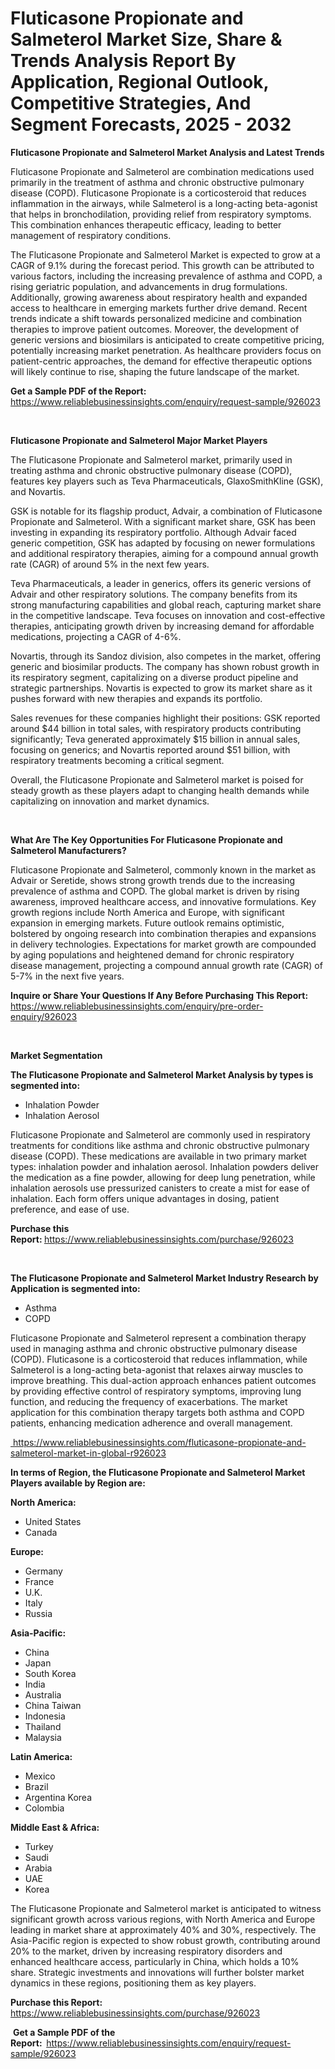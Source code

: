 <p><h1>Fluticasone Propionate and Salmeterol Market Size, Share & Trends Analysis Report By Application, Regional Outlook, Competitive Strategies, And Segment Forecasts, 2025 - 2032</h1></p><p><strong>Fluticasone Propionate and Salmeterol Market Analysis and Latest Trends</strong></p>
<p><p>Fluticasone Propionate and Salmeterol are combination medications used primarily in the treatment of asthma and chronic obstructive pulmonary disease (COPD). Fluticasone Propionate is a corticosteroid that reduces inflammation in the airways, while Salmeterol is a long-acting beta-agonist that helps in bronchodilation, providing relief from respiratory symptoms. This combination enhances therapeutic efficacy, leading to better management of respiratory conditions.</p><p>The Fluticasone Propionate and Salmeterol Market is expected to grow at a CAGR of 9.1% during the forecast period. This growth can be attributed to various factors, including the increasing prevalence of asthma and COPD, a rising geriatric population, and advancements in drug formulations. Additionally, growing awareness about respiratory health and expanded access to healthcare in emerging markets further drive demand. Recent trends indicate a shift towards personalized medicine and combination therapies to improve patient outcomes. Moreover, the development of generic versions and biosimilars is anticipated to create competitive pricing, potentially increasing market penetration. As healthcare providers focus on patient-centric approaches, the demand for effective therapeutic options will likely continue to rise, shaping the future landscape of the market.</p></p>
<p><strong>Get a Sample PDF of the Report:&nbsp;</strong> <a href="https://www.reliablebusinessinsights.com/enquiry/request-sample/926023?utm_campaign=3679&utm_medium=2&utm_source=Github&utm_content=ia&utm_term=19042025&utm_id=fluticasone-propionate-and-salmeterol">https://www.reliablebusinessinsights.com/enquiry/request-sample/926023</a></p>
<p>&nbsp;</p>
<p><strong>Fluticasone Propionate and Salmeterol Major Market Players</strong></p>
<p><p>The Fluticasone Propionate and Salmeterol market, primarily used in treating asthma and chronic obstructive pulmonary disease (COPD), features key players such as Teva Pharmaceuticals, GlaxoSmithKline (GSK), and Novartis. </p><p>GSK is notable for its flagship product, Advair, a combination of Fluticasone Propionate and Salmeterol. With a significant market share, GSK has been investing in expanding its respiratory portfolio. Although Advair faced generic competition, GSK has adapted by focusing on newer formulations and additional respiratory therapies, aiming for a compound annual growth rate (CAGR) of around 5% in the next few years.</p><p>Teva Pharmaceuticals, a leader in generics, offers its generic versions of Advair and other respiratory solutions. The company benefits from its strong manufacturing capabilities and global reach, capturing market share in the competitive landscape. Teva focuses on innovation and cost-effective therapies, anticipating growth driven by increasing demand for affordable medications, projecting a CAGR of 4-6%.</p><p>Novartis, through its Sandoz division, also competes in the market, offering generic and biosimilar products. The company has shown robust growth in its respiratory segment, capitalizing on a diverse product pipeline and strategic partnerships. Novartis is expected to grow its market share as it pushes forward with new therapies and expands its portfolio.</p><p>Sales revenues for these companies highlight their positions: GSK reported around $44 billion in total sales, with respiratory products contributing significantly; Teva generated approximately $15 billion in annual sales, focusing on generics; and Novartis reported around $51 billion, with respiratory treatments becoming a critical segment.</p><p>Overall, the Fluticasone Propionate and Salmeterol market is poised for steady growth as these players adapt to changing health demands while capitalizing on innovation and market dynamics.</p></p>
<p>&nbsp;</p>
<p><strong>What Are The Key Opportunities For Fluticasone Propionate and Salmeterol Manufacturers?</strong></p>
<p><p>Fluticasone Propionate and Salmeterol, commonly known in the market as Advair or Seretide, shows strong growth trends due to the increasing prevalence of asthma and COPD. The global market is driven by rising awareness, improved healthcare access, and innovative formulations. Key growth regions include North America and Europe, with significant expansion in emerging markets. Future outlook remains optimistic, bolstered by ongoing research into combination therapies and expansions in delivery technologies. Expectations for market growth are compounded by aging populations and heightened demand for chronic respiratory disease management, projecting a compound annual growth rate (CAGR) of 5-7% in the next five years.</p></p>
<p><strong>Inquire or Share Your Questions If Any Before Purchasing This Report:</strong> <a href="https://www.reliablebusinessinsights.com/enquiry/pre-order-enquiry/926023?utm_campaign=3679&utm_medium=2&utm_source=Github&utm_content=ia&utm_term=19042025&utm_id=fluticasone-propionate-and-salmeterol">https://www.reliablebusinessinsights.com/enquiry/pre-order-enquiry/926023</a></p>
<p>&nbsp;</p>
<p><strong>Market Segmentation</strong></p>
<p><strong>The Fluticasone Propionate and Salmeterol Market Analysis by types is segmented into:</strong></p>
<p><ul><li>Inhalation Powder</li><li>Inhalation Aerosol</li></ul></p>
<p><p>Fluticasone Propionate and Salmeterol are commonly used in respiratory treatments for conditions like asthma and chronic obstructive pulmonary disease (COPD). These medications are available in two primary market types: inhalation powder and inhalation aerosol. Inhalation powders deliver the medication as a fine powder, allowing for deep lung penetration, while inhalation aerosols use pressurized canisters to create a mist for ease of inhalation. Each form offers unique advantages in dosing, patient preference, and ease of use.</p></p>
<p><strong>Purchase this Report:&nbsp;</strong><a href="https://www.reliablebusinessinsights.com/purchase/926023?utm_campaign=3679&utm_medium=2&utm_source=Github&utm_content=ia&utm_term=19042025&utm_id=fluticasone-propionate-and-salmeterol">https://www.reliablebusinessinsights.com/purchase/926023</a></p>
<p>&nbsp;</p>
<p><strong>The Fluticasone Propionate and Salmeterol Market Industry Research by Application is segmented into:</strong></p>
<p><ul><li>Asthma</li><li>COPD</li></ul></p>
<p><p>Fluticasone Propionate and Salmeterol represent a combination therapy used in managing asthma and chronic obstructive pulmonary disease (COPD). Fluticasone is a corticosteroid that reduces inflammation, while Salmeterol is a long-acting beta-agonist that relaxes airway muscles to improve breathing. This dual-action approach enhances patient outcomes by providing effective control of respiratory symptoms, improving lung function, and reducing the frequency of exacerbations. The market application for this combination therapy targets both asthma and COPD patients, enhancing medication adherence and overall management.</p></p>
<p><a href="https://www.reliablebusinessinsights.com/fluticasone-propionate-and-salmeterol-market-in-global-r926023?utm_campaign=3679&utm_medium=2&utm_source=Github&utm_content=ia&utm_term=19042025&utm_id=fluticasone-propionate-and-salmeterol">&nbsp;https://www.reliablebusinessinsights.com/fluticasone-propionate-and-salmeterol-market-in-global-r926023</a></p>
<p><strong>In terms of Region, the Fluticasone Propionate and Salmeterol Market Players available by Region are:</strong></p>
<p>
    <p> <strong> North America: </strong>
        <ul>
            <li>United States</li>
            <li>Canada</li>
        </ul>
        </p> 
    <p> <strong> Europe: </strong>
        <ul>
            <li>Germany</li>
            <li>France</li>
            <li>U.K.</li>
            <li>Italy</li>
            <li>Russia</li>
        </ul>
        </p> 
    <p> <strong> Asia-Pacific: </strong>
        <ul>
            <li>China</li>
            <li>Japan</li>
            <li>South Korea</li>
            <li>India</li>
            <li>Australia</li>
            <li>China Taiwan</li>
            <li>Indonesia</li>
            <li>Thailand</li>
            <li>Malaysia</li>
        </ul>
        </p> 
    <p> <strong> Latin America: </strong>
        <ul>
            <li>Mexico</li>
            <li>Brazil</li>
            <li>Argentina Korea</li>
            <li>Colombia</li>
        </ul>
        </p> 
    <p> <strong> Middle East & Africa: </strong>
        <ul>
            <li>Turkey</li>
            <li>Saudi</li>
            <li>Arabia</li>
            <li>UAE</li>
            <li>Korea</li>
        </ul>
    </p>
    </p>
<p><p>The Fluticasone Propionate and Salmeterol market is anticipated to witness significant growth across various regions, with North America and Europe leading in market share at approximately 40% and 30%, respectively. The Asia-Pacific region is expected to show robust growth, contributing around 20% to the market, driven by increasing respiratory disorders and enhanced healthcare access, particularly in China, which holds a 10% share. Strategic investments and innovations will further bolster market dynamics in these regions, positioning them as key players.</p></p>
<p><strong>Purchase this Report: </strong><a href="https://www.reliablebusinessinsights.com/purchase/926023?utm_campaign=3679&utm_medium=2&utm_source=Github&utm_content=ia&utm_term=19042025&utm_id=fluticasone-propionate-and-salmeterol">https://www.reliablebusinessinsights.com/purchase/926023</a></p>
<p>&nbsp;<strong>Get a Sample PDF of the Report:&nbsp;&nbsp;</strong><a href="https://www.reliablebusinessinsights.com/enquiry/request-sample/926023?utm_campaign=3679&utm_medium=2&utm_source=Github&utm_content=ia&utm_term=19042025&utm_id=fluticasone-propionate-and-salmeterol">https://www.reliablebusinessinsights.com/enquiry/request-sample/926023</a></p>
<p><strong></strong></p>
<p><p></p><p></p><p></p></p>